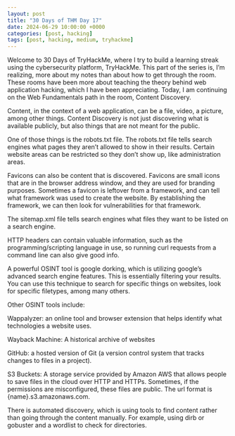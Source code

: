 ```yaml
---
layout: post
title: "30 Days of THM Day 17"
date: 2024-06-29 10:00:00 +0000
categories: [post, hacking]
tags: [post, hacking, medium, tryhackme]
---
```



Welcome to 30 Days of TryHackMe, where I try to build a learning streak using the cybersecurity platform, TryHackMe. This part of the series is, I’m realizing, more about my notes than about how to get through the room. These rooms have been more about teaching the theory behind web application hacking, which I have been appreciating. Today, I am continuing on the Web Fundamentals path in the room, Content Discovery.

Content, in the context of a web application, can be a file, video, a picture, among other things. Content Discovery is not just discovering what is available publicly, but also things that are not meant for the public.

One of those things is the robots.txt file. The robots.txt file tells search engines what pages they aren’t allowed to show in their results. Certain website areas can be restricted so they don’t show up, like administration areas.

Favicons can also be content that is discovered. Favicons are small icons that are in the browser address window, and they are used for branding purposes. Sometimes a favicon is leftover from a framework, and can tell what framework was used to create the website. By establishing the framework, we can then look for vulnerabilities for that framework.

The sitemap.xml file tells search engines what files they want to be listed on a search engine.

HTTP headers can contain valuable information, such as the programming/scripting language in use, so running curl requests from a command line can also give good info.

A powerful OSINT tool is google dorking, which is utilizing google’s advanced search engine features. This is essentially filtering your results. You can use this technique to search for specific things on websites, look for specific filetypes, among many others.

Other OSINT tools include:

Wappalyzer: an online tool and browser extension that helps identify what technologies a website uses.

Wayback Machine: A historical archive of websites

GitHub: a hosted version of Git (a version control system that tracks changes to files in a project).

S3 Buckets: A storage service provided by Amazon AWS that allows people to save files in the cloud over HTTP and HTTPs. Sometimes, if the permissions are misconfigured, these files are public. The url format is {name}.s3.amazonaws.com.

There is automated discovery, which is using tools to find content rather than going through the content manually. For example, using dirb or gobuster and a wordlist to check for directories.

